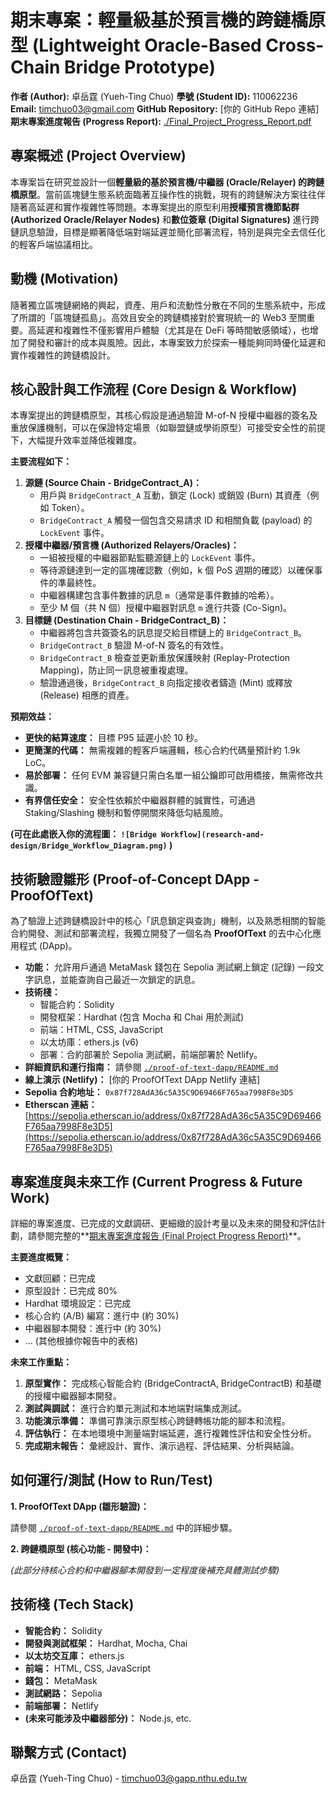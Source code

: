 # 期末專案：輕量級基於預言機的跨鏈橋原型 (Lightweight Oracle-Based Cross-Chain Bridge Prototype)

**作者 (Author):** 卓岳霆 (Yueh-Ting Chuo)
**學號 (Student ID):** 110062236
**Email:** timchuo03@gmail.com
**GitHub Repository:** [你的 GitHub Repo 連結]
**期末專案進度報告 (Progress Report):** [./Final_Project_Progress_Report.pdf](Final_Project_Progress_Report.pdf)

## 專案概述 (Project Overview)

本專案旨在研究並設計一個**輕量級的基於預言機/中繼器 (Oracle/Relayer) 的跨鏈橋原型**。當前區塊鏈生態系統面臨著互操作性的挑戰，現有的跨鏈解決方案往往伴隨著高延遲和實作複雜性等問題。本專案提出的原型利用**授權預言機節點群 (Authorized Oracle/Relayer Nodes)** 和**數位簽章 (Digital Signatures)** 進行跨鏈訊息驗證，目標是顯著降低端對端延遲並簡化部署流程，特別是與完全去信任化的輕客戶端協議相比。

## 動機 (Motivation)

隨著獨立區塊鏈網絡的興起，資產、用戶和流動性分散在不同的生態系統中，形成了所謂的「區塊鏈孤島」。高效且安全的跨鏈橋接對於實現統一的 Web3 至關重要。高延遲和複雜性不僅影響用戶體驗（尤其是在 DeFi 等時間敏感領域），也增加了開發和審計的成本與風險。因此，本專案致力於探索一種能夠同時優化延遲和實作複雜性的跨鏈橋設計。

## 核心設計與工作流程 (Core Design & Workflow)

本專案提出的跨鏈橋原型，其核心假設是通過驗證 M-of-N 授權中繼器的簽名及重放保護機制，可以在保證特定場景（如聯盟鏈或學術原型）可接受安全性的前提下，大幅提升效率並降低複雜度。

**主要流程如下：**

1.  **源鏈 (Source Chain - BridgeContract_A)：**
    * 用戶與 `BridgeContract_A` 互動，鎖定 (Lock) 或銷毀 (Burn) 其資產（例如 Token）。
    * `BridgeContract_A` 觸發一個包含交易請求 ID 和相關負載 (payload) 的 `LockEvent` 事件。
2.  **授權中繼器/預言機 (Authorized Relayers/Oracles)：**
    * 一組被授權的中繼器節點監聽源鏈上的 `LockEvent` 事件。
    * 等待源鏈達到一定的區塊確認數（例如，k 個 PoS 週期的確認）以確保事件的準最終性。
    * 中繼器構建包含事件數據的訊息 `m`（通常是事件數據的哈希）。
    * 至少 M 個（共 N 個）授權中繼器對訊息 `m` 進行共簽 (Co-Sign)。
3.  **目標鏈 (Destination Chain - BridgeContract_B)：**
    * 中繼器將包含共簽簽名的訊息提交給目標鏈上的 `BridgeContract_B`。
    * `BridgeContract_B` 驗證 M-of-N 簽名的有效性。
    * `BridgeContract_B` 檢查並更新重放保護映射 (Replay-Protection Mapping)，防止同一訊息被重複處理。
    * 驗證通過後，`BridgeContract_B` 向指定接收者鑄造 (Mint) 或釋放 (Release) 相應的資產。

**預期效益：**
* **更快的結算速度：** 目標 P95 延遲小於 10 秒。
* **更簡潔的代碼：** 無需複雜的輕客戶端邏輯，核心合約代碼量預計約 1.9k LoC。
* **易於部署：** 任何 EVM 兼容鏈只需白名單一組公鑰即可啟用橋接，無需修改共識。
* **有界信任安全：** 安全性依賴於中繼器群體的誠實性，可通過 Staking/Slashing 機制和暫停開關來降低勾結風險。

**(可在此處嵌入你的流程圖： `![Bridge Workflow](research-and-design/Bridge_Workflow_Diagram.png)` )**

## 技術驗證雛形 (Proof-of-Concept DApp - ProofOfText)

為了驗證上述跨鏈橋設計中的核心「訊息鎖定與查詢」機制，以及熟悉相關的智能合約開發、測試和部署流程，我獨立開發了一個名為 **ProofOfText** 的去中心化應用程式 (DApp)。

* **功能：** 允許用戶通過 MetaMask 錢包在 Sepolia 測試網上鎖定 (記錄) 一段文字訊息，並能查詢自己最近一次鎖定的訊息。
* **技術棧：**
    * 智能合約：Solidity
    * 開發框架：Hardhat (包含 Mocha 和 Chai 用於測試)
    * 前端：HTML, CSS, JavaScript
    * 以太坊庫：ethers.js (v6)
    * 部署：合約部署於 Sepolia 測試網，前端部署於 Netlify。
* **詳細資訊和運行指南：** 請參閱 [`./proof-of-text-dapp/README.md`](./proof-of-text-dapp/README.md)
* **線上演示 (Netlify)：** [你的 ProofOfText DApp Netlify 連結]
* **Sepolia 合約地址：** `0x87f728AdA36c5A35C9D69466F765aa7998F8e3D5`
* **Etherscan 連結：** [https://sepolia.etherscan.io/address/0x87f728AdA36c5A35C9D69466F765aa7998F8e3D5](https://sepolia.etherscan.io/address/0x87f728AdA36c5A35C9D69466F765aa7998F8e3D5)

## 專案進度與未來工作 (Current Progress & Future Work)

詳細的專案進度、已完成的文獻調研、更細緻的設計考量以及未來的開發和評估計劃，請參閱完整的**[期末專案進度報告 (Final Project Progress Report)](./Final_Project_Progress_Report_110062236.pdf)**。

**主要進度概覽：**

* 文獻回顧：已完成
* 原型設計：已完成 80%
* Hardhat 環境設定：已完成
* 核心合約 (A/B) 編寫：進行中 (約 30%)
* 中繼器腳本開發：進行中 (約 30%)
* ... (其他根據你報告中的表格)

**未來工作重點：**

1.  **原型實作：** 完成核心智能合約 (BridgeContractA, BridgeContractB) 和基礎的授權中繼器腳本開發。
2.  **測試與調試：** 進行合約單元測試和本地端對端集成測試。
3.  **功能演示準備：** 準備可靠演示原型核心跨鏈轉帳功能的腳本和流程。
4.  **評估執行：** 在本地環境中測量端對端延遲，進行複雜性評估和安全性分析。
5.  **完成期末報告：** 彙總設計、實作、演示過程、評估結果、分析與結論。

## 如何運行/測試 (How to Run/Test)

**1. ProofOfText DApp (雛形驗證)：**

   請參閱 [`./proof-of-text-dapp/README.md`](./proof-of-text-dapp/README.md) 中的詳細步驟。

**2. 跨鏈橋原型 (核心功能 - 開發中)：**

   *(此部分待核心合約和中繼器腳本開發到一定程度後補充具體測試步驟)*

## 技術棧 (Tech Stack)

* **智能合約：** Solidity
* **開發與測試框架：** Hardhat, Mocha, Chai
* **以太坊交互庫：** ethers.js
* **前端：** HTML, CSS, JavaScript
* **錢包：** MetaMask
* **測試網路：** Sepolia
* **前端部署：** Netlify
* **(未來可能涉及中繼器部分)：** Node.js, etc.

## 聯繫方式 (Contact)

卓岳霆 (Yueh-Ting Chuo) - timchuo03@gapp.nthu.edu.tw